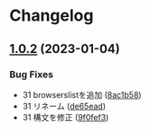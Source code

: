 # Changelog

## [1.0.2](https://github.com/revoltage-inc/tmp-wordpress/compare/v1.0.1...v1.0.2) (2023-01-04)


### Bug Fixes

* 31 browserslistを追加 ([8ac1b58](https://github.com/revoltage-inc/tmp-wordpress/commit/8ac1b58b09e817d1508faa38eb4ab4cb237f0e4a))
* 31 リネーム ([de65ead](https://github.com/revoltage-inc/tmp-wordpress/commit/de65ead283c3d0f23903bdb2c933096a4cc81fb1))
* 31 構文を修正 ([9f0fef3](https://github.com/revoltage-inc/tmp-wordpress/commit/9f0fef38f72ea34f3f40af857e2ee1658226b54f))
